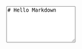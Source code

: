 <textarea id="md" rows="6"># Hello Markdown</textarea>
<div id="preview"></div>

<script src="https://cdn.jsdelivr.net/npm/marked/marked.min.js"></script>
<script>
const md = document.getElementById("md");
const preview = document.getElementById("preview");

md.addEventListener("input", () => {
    preview.innerHTML = marked(md.value);
});
</script>
